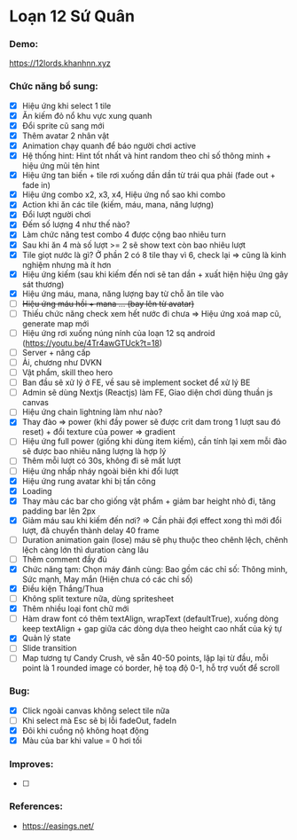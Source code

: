 # Loạn 12 Sứ Quân

### Demo:

https://12lords.khanhnn.xyz

### Chức năng bổ sung:

- [x] Hiệu ứng khi select 1 tile
- [x] Ăn kiếm đỏ nổ khu vực xung quanh
- [x] Đổi sprite cũ sang mới
- [x] Thêm avatar 2 nhân vật
- [x] Animation chạy quanh để báo người chơi active
- [x] Hệ thống hint: Hint tốt nhất và hint random theo chỉ số thông minh + hiệu ứng mũi tên hint
- [x] Hiệu ứng tan biến + tile rơi xuống dần dần từ trái qua phải (fade out + fade in)
- [x] Hiệu ứng combo x2, x3, x4, Hiệu ứng nổ sao khi combo
- [x] Action khi ăn các tile (kiếm, máu, mana, năng lượng)
- [x] Đổi lượt người chơi
- [x] Đếm số lượng 4 như thế nào?
- [x] Làm chức năng test combo 4 được cộng bao nhiêu turn
- [x] Sau khi ăn 4 mà số lượt >= 2 sẽ show text còn bao nhiêu lượt
- [x] Tile giọt nước là gì? Ở phần 2 có 8 tile thay vì 6, check lại => cũng là kinh nghiệm nhưng mà ít hơn
- [x] Hiệu ứng kiếm (sau khi kiếm đến nơi sẽ tan dần + xuất hiện hiệu ứng gây sát thương)
- [x] Hiệu ứng máu, mana, năng lượng bay từ chỗ ăn tile vào
- [ ] ~~Hiệu ứng máu hồi + mana ... (bay lên từ avatar)~~
- [ ] Thiếu chức năng check xem hết nước đi chưa => Hiệu ứng xoá map cũ, generate map mới
- [ ] Hiệu ứng rơi xuống núng nính của loạn 12 sq android (https://youtu.be/4Tr4awGTUck?t=18)
- [ ] Server + nâng cấp
- [ ] Ải, chương như DVKN
- [ ] Vật phẩm, skill theo hero
- [ ] Ban đầu sẽ xử lý ở FE, về sau sẽ implement socket để xử lý BE
- [ ] Admin sẽ dùng Nextjs (Reactjs) làm FE, Giao diện chơi dùng thuần js canvas
- [ ] Hiệu ứng chain lightning làm như nào?
- [x] Thay đào => power (khi đầy power sẽ được crit dam trong 1 lượt sau đó reset) + đổi texture của power => gradient
- [ ] Hiệu ứng full power (giống khi dùng item kiếm), cần tính lại xem mỗi đào sẽ được bao nhiêu năng lượng là hợp lý
- [ ] Thêm mỗi lượt có 30s, không đi sẽ mất lượt
- [ ] Hiệu ứng nhấp nháy ngoài biên khi đổi lượt
- [x] Hiệu ứng rung avatar khi bị tấn công
- [x] Loading
- [x] Thay màu các bar cho giống vật phẩm + giảm bar height nhỏ đi, tăng padding bar lên 2px
- [x] Giảm máu sau khi kiếm đến nơi? => Cần phải đợi effect xong thì mới đổi lượt, đã chuyển thành delay 40 frame
- [ ] Duration animation gain (lose) máu sẽ phụ thuộc theo chênh lệch, chênh lệch càng lớn thì duration càng lâu
- [ ] Thêm comment đầy đủ
- [x] Chức năng tạm: Chọn máy đánh cùng: Bao gồm các chỉ số: Thông minh, Sức mạnh, May mắn (Hiện chưa có các chỉ số)
- [x] Điều kiện Thắng/Thua
- [ ] Không split texture nữa, dùng spritesheet
- [x] Thêm nhiều loại font chữ mới
- [ ] Hàm draw font có thêm textAlign, wrapText (defaultTrue), xuống dòng keep textAlign + gap giữa các dòng dựa theo height cao nhất của ký tự
- [x] Quản lý state
- [ ] Slide transition
- [ ] Map tương tự Candy Crush, vẽ sẵn 40-50 points, lặp lại từ đầu, mỗi point là 1 rounded image có border, hệ toạ độ 0-1, hỗ trợ vuốt để scroll

### Bug:

- [x] Click ngoài canvas không select tile nữa
- [ ] Khi select mà Esc sẽ bị lỗi fadeOut, fadeIn
- [x] Đôi khi cuồng nộ không hoạt động
- [x] Màu của bar khi value = 0 hơi tối

### Improves:

- [ ]

### References:

- https://easings.net/
